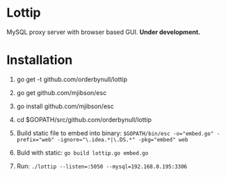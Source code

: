 # Lottip

MySQL proxy server with browser based GUI.
**Under development.**

# Installation

1) go get -t github.com/orderbynull/lottip

2) go get github.com/mjibson/esc

3) go install github.com/mjibson/esc

4) cd $GOPATH/src/github.com/orderbynull/lottip

5) Build static file to embed into binary: `$GOPATH/bin/esc -o="embed.go" -prefix="web" -ignore="\.idea.*|\.DS.*" -pkg="embed" web`

6) Buld with static: `go build lottip.go embed.go` 

7) Run: `./lottip --listen=:5050 --mysql=192.168.0.195:3306`
